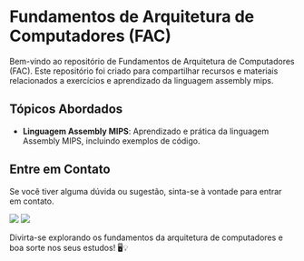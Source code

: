 # Fundamentos de Arquitetura de Computadores (FAC)

Bem-vindo ao repositório de Fundamentos de Arquitetura de Computadores (FAC). Este repositório foi criado para compartilhar recursos e materiais relacionados a exercícios e aprendizado da linguagem assembly mips.

## Tópicos Abordados

- **Linguagem Assembly MIPS**: Aprendizado e prática da linguagem Assembly MIPS, incluindo exemplos de código.


## Entre em Contato

Se você tiver alguma dúvida ou sugestão, sinta-se à vontade para entrar em contato.

<div>
<a href="https://instagram.com/0caiolelis0" target="_blank"><img src="https://img.shields.io/badge/-Instagram-%23E4405F?style=for-the-badge&logo=instagram&logoColor=white" target="_blank"></a>   <a href="https://www.linkedin.com/in/caio-lelis-6733b11b2" target="_blank"><img src="https://img.shields.io/badge/-LinkedIn-%230077B5?style=for-the-badge&logo=linkedin&logoColor=white" target="_blank"></a>

Divirta-se explorando os fundamentos da arquitetura de computadores e boa sorte nos seus estudos! 🖥️💡


